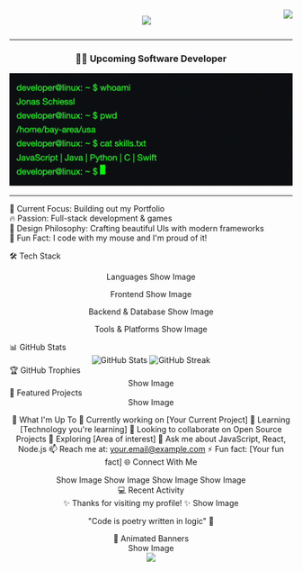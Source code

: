 <div>
<img align="right" src="https://visitor-badge.laobi.icu/badge?page_id=JonasSchiessl.JonasSchiessl" />

<h1 align="center">
    <img src="https://readme-typing-svg.herokuapp.com/?font=Righteous&color=00FF00&size=35&center=true&vCenter=true&color=00FF00&width=500&height=70&duration=4000&lines=Hi+There!+👋;+I'm+Jonas!;" />
</h1>
<hr />
</div>

<div align="center">
  <h3>👨‍💻 Upcoming Software Developer</h3>
  <div align="center">
  <img src="./assets/terminal.gif" alt="Terminal Animation" width="600" />
</div>
</div>
  <hr>
  <p>
  🎯 Current Focus: Building out my Portfolio <br>
  🔥 Passion: Full-stack development & games <br>
  🎨 Design Philosophy: Crafting beautiful UIs with modern frameworks <br>
  🐛 Fun Fact: I code with my mouse and I'm proud of it! <br>
  </p>
</div>

🛠️ Tech Stack

<div align="center">
Languages
Show Image

Frontend
Show Image

Backend & Database
Show Image

Tools & Platforms
Show Image

</div>
📊 GitHub Stats
<div align="center"> <img src="https://github-readme-stats.vercel.app/api?username=JonasSchiessl&show_icons=true&theme=tokyonight&hide_border=true&count_private=true" alt="GitHub Stats" /> <img src="https://github-readme-streak-stats.herokuapp.com/?user=JonasSchiessl&theme=tokyonight&hide_border=true" alt="GitHub Streak" /></div>
🏆 GitHub Trophies
<div align="center">
Show Image

</div>
🎯 Featured Projects
<div align="center">
Show Image

💼 What I'm Up To
🔭 Currently working on [Your Current Project]
🌱 Learning [Technology you're learning]
👯 Looking to collaborate on Open Source Projects
🤔 Exploring [Area of interest]
💬 Ask me about JavaScript, React, Node.js
📫 Reach me at: your.email@example.com
⚡ Fun fact: [Your fun fact]
🌐 Connect With Me

<div align="center">
Show Image
Show Image
Show Image
Show Image

</div>
💻 Recent Activity
<!--START_SECTION:activity--> <!--END_SECTION:activity-->
<div align="center">
✨ Thanks for visiting my profile! ✨
Show Image

"Code is poetry written in logic" 💫

</div>
🎨 Animated Banners
<div align="center">
Show Image

</div>
<div align="center"> <img src="https://capsule-render.vercel.app/api?type=waving&color=gradient&height=100&section=footer" /> </div>
